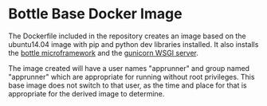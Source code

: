 # Bottle Base Docker Image

The Dockerfile included in the repository creates an image based on the
ubuntu14.04 image with pip and python dev libraries installed. It also
installs the [bottle microframework](http://bottlepy.org) and the [gunicorn
WSGI server](http://gunicorn.org).

The image created will have a user names "apprunner" and group named
"apprunner" which are appropriate for running without root privileges. This
base image does not switch to that user, as the time and place for that is
appropriate for the derived image to determine.
